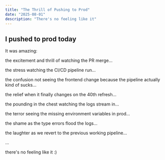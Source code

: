 ```yaml
---
title: "The Thrill of Pushing to Prod"
date: "2025-08-01"
description: "There's no feeling like it"
---
```


## I pushed to prod today

It was amazing:

the excitement and thrill of watching the PR merge... 

the stress watching the CI/CD pipeline run...

the confusion not seeing the frontend change because the pipeline actually kind of sucks...

the relief when it finally changes on the 40th refresh...

the pounding in the chest watching the logs stream in... 

the terror seeing the missing environment variables in prod... 

the shame as the type errors flood the logs...

the laughter as we revert to the previous working pipeline... 

...

there's no feeling like it :) 
